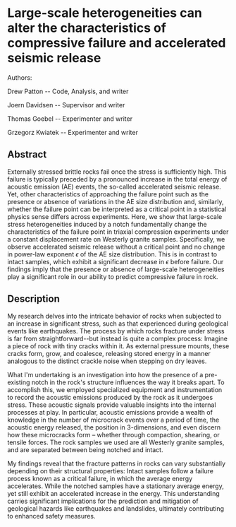 # Large-scale heterogeneities can alter the characteristics of compressive failure and accelerated seismic release

Authors: 

Drew Patton -- Code, Analysis, and writer

Joern Davidsen -- Supervisor and writer

Thomas Goebel -- Experimenter and writer

Grzegorz Kwiatek -- Experimenter and writer

## Abstract
Externally stressed brittle rocks fail once the stress is sufficiently high. This failure is typically preceded by
a pronounced increase in the total energy of acoustic emission (AE) events, the so-called accelerated seismic
release. Yet, other characteristics of approaching the failure point such as the presence or absence of variations
in the AE size distribution and, similarly, whether the failure point can be interpreted as a critical point in a
statistical physics sense differs across experiments. Here, we show that large-scale stress heterogeneities induced
by a notch fundamentally change the characteristics of the failure point in triaxial compression experiments under
a constant displacement rate on Westerly granite samples. Specifically, we observe accelerated seismic release
without a critical point and no change in power-law exponent $\epsilon$ of the AE size distribution. This is in contrast to
intact samples, which exhibit a significant decrease in $\epsilon$ before failure. Our findings imply that the presence or
absence of large-scale heterogeneities play a significant role in our ability to predict compressive failure in rock.

## Description
My research delves into the intricate behavior of rocks when subjected to an increase in significant stress, such as that experienced during geological events like earthquakes.
The process by which rocks fracture under stress is far from straightforward--but instead is quite a complex process: Imagine a piece of rock with tiny cracks within it. 
As external pressure mounts, these cracks form, grow, and coalesce, releasing stored energy in a manner analogous to the distinct crackle noise when stepping on dry leaves.

What I'm undertaking is an investigation into how the presence of a pre-existing notch in the rock's structure influences the way it breaks apart.
To accomplish this, we employed specialized equipment and instrumentation to record the acoustic emissions produced by the rock as it undergoes stress. 
These acoustic signals provide valuable insights into the internal processes at play. In particular, acoustic emissions provide a wealth of knowledge in the number of microcrack events over a period of time, the acoustic energy released, the position in 3-dimensions,
and even discern how these microcracks form – whether through compaction, shearing, or tensile forces.
The rock samples we used are all Westerly granite samples, and are separated between being notched and intact.

My findings reveal that the fracture patterns in rocks can vary substantially depending on their structural properties: Intact samples follow a failure process known as a critical failure, in which
the average energy accelerates. While the notched samples have a stationary average energy, yet still exhibit an accelerated increase in the energy.
This understanding carries significant implications for the prediction and mitigation of geological hazards like earthquakes and landslides, ultimately contributing to enhanced safety measures.



